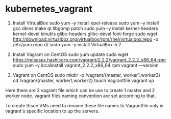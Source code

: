 # kubernetes_vagrant


1. Install VirtualBox
sudo yum –y install epel-release
sudo yum –y install gcc dkms make qt libgomp patch
sudo yum –y install kernel-headers kernel-devel binutils glibc-headers glibc-devel font-forge
sudo wget http://download.virtualbox.org/virtualbox/rpm/rhel/virtualbox.repo -o /etc/yum.repo.d/
sudo yum –y install VirtualBox-5.2

2. Install Vagrant on CentOS
sudo yum update
sudo wget https://releases.hashicorp.com/vagrant/2.2.2/vagrant_2.2.2_x86_64.rpm
sudo yum –y localinstall vagrant_2.2.2_x86_64.rpm
vagrant ––version

3. Vagrant on CentOS
sudo mkdir -p /vagrant/{master, worker1,worker2}
cd /vagran/{master, worker1,worker2}
touch Vagrantfile
vagrant up

Here there are 3 vagrant file which can be use to create 1 master and 2 worker node. vagrant files naming convention are set according to that.

To create thsoe VMs need to rename these file names to Vagrantfile only in vagrant's specific location to up the servers.

